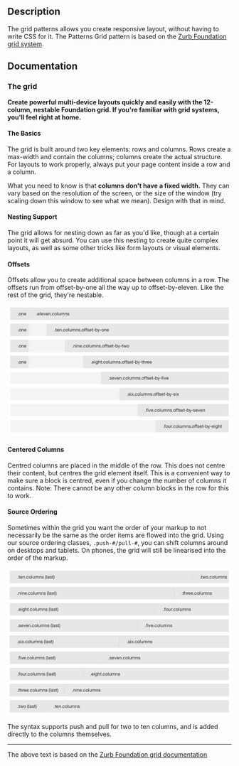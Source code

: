 ## Description
The grid patterns allows you create responsive layout, without having to write CSS for it. The Patterns Grid pattern is based on the [Zurb Foundation grid system](http://foundation.zurb.com/grid.php "The Zurb foundation website").

## Documentation
### The grid

**Create powerful multi-device layouts quickly and easily with the 12-column, nestable Foundation grid. If you're familiar with grid systems, you'll feel right at home.**

#### The Basics

The grid is built around two key elements: rows and columns. Rows create a max-width and contain the columns; columns create the actual structure. For layouts to work properly, always put your page content inside a row and a column.

What you need to know is that **columns don't have a fixed width.** They can vary based on the resolution of the screen, or the size of the window (try scaling down this window to see what we mean). Design with that in mind.

#### Nesting Support

The grid allows for nesting down as far as you'd like, though at a certain point it will get absurd. You can use this nesting to create quite complex layouts, as well as some other tricks like form layouts or visual elements.

#### Offsets

Offsets allow you to create additional space between columns in a row. The offsets run from offset-by-one all the way up to offset-by-eleven. Like the rest of the grid, they're nestable.

![image](/docs/patterns/grid/offsets.png)

#### Centered Columns

Centred columns are placed in the middle of the row. This does not centre their content, but centres the grid element itself. This is a convenient way to make sure a block is centred, even if you change the number of columns it contains. Note: There cannot be any other column blocks in the row for this to work.

#### Source Ordering

Sometimes within the grid you want the order of your markup to not necessarily be the same as the order items are flowed into the grid. Using our source ordering classes, `.push-#/pull-#`, you can shift columns around on desktops and tablets. On phones, the grid will still be linearised into the order of the markup.

![image](/docs/patterns/grid/source-ordering.png)

The syntax supports push and pull for two to ten columns, and is added directly to the columns themselves.

* * *

The above text is based on the [Zurb Foundation grid documentation](http://foundation.zurb.com/docs/grid.php)
